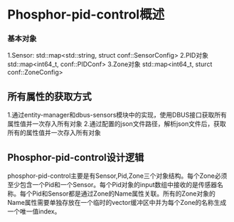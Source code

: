 # Phosphor-pid-control概述
### 基本对象
1.Sensor:
    std::map<std::string, struct conf::SensorConfig>
2.PID对象
    std::map<int64_t, conf::PIDConf>
3.Zone对象
    std::map<int64_t, sturct conf::ZoneConfig>
## 所有属性的获取方式
1.通过entity-manager和dbus-sensors模块中的实现，使用DBUS接口获取所有属性值并一次存入所有对象
2.通过配置的json文件路径，解析json文件后，获取所有的属性值并一次存入所有对象
## Phosphor-pid-control设计逻辑
phosphor-pid-control主要是有Sensor,Pid,Zone三个对象结构。每个Zone必须至少包含一个Pid和一个Sensor。每个Pid对象的input数组中接收的是传感器名称。每个Pid和Sensor都是通过Zone的Name属性关联。所有的Zone对象的Name属性需要单独存放在一个临时的vector缓冲区中并为每个Zone的名称生成一个唯一值index。

